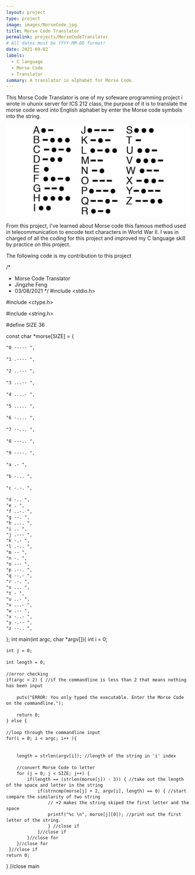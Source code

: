 ```yaml
---
layout: project
type: project
image: images/MorseCode.jpg
title: Morse Code Translator
permalink: projects/MorseCodeTranslator
# All dates must be YYYY-MM-DD format!
date: 2021-09-02
labels:
  - C language 
  - Morse Code
  - Translator 
summary: A translator in alphabet for Morse Code.
---
```


This Morse Code Translator is one of my sofeware programming project i wrote in uhunix server for ICS 212 class, the purpose of it is to translate the morse code word into English alphabet by enter the Morse code symbols into the string.

<img class="ui medium right floated rounded image" src="/images/MorseCodeDefine.jpg">

From this project, I've learned about Morse code this famous method used in telecommunication to encode text characters in World War II. I was in charged of all the coding for this project and improved my C language skill by practice on this project.

The following code is my contribution to this project

/*
 * Morse Code Translator
 * Jingzhe Feng
 * 03/08/2021
 */
#include <stdio.h>

#include <ctype.h>

#include <string.h>

#define SIZE 36

const char *morse[SIZE] = {

    "0 ----- ",
    
    "1 .---- ",
    
    "2 ..--- ",
    
    "3 ...-- ",
    
    "4 ....- ",
    
    "5 ..... ",
    
    "6 -.... ",
    
    "7 --... ",
    
    "8 ---.. ",
    
    "9 ----. ",
    
    "a .- ",
    
    "b -... ",
    
    "c -.-. ",
    
    "d -.. ",
    "e . ",
    "f ..-. ",
    "g --. ",
    "h .... ",
    "i .. ",
    "j .--- ",
    "k -.- ",
    "l .-.. ",
    "m -- ",
    "n -. ",
    "o --- ",
    "p .--. ",
    "q --.- ",
    "r .-. ",
    "s ... ",
    "t - ",
    "u ..- ",
    "v ...- ",
    "w .-- ",
    "x -..- ",
    "y -.-- ",
    "z --.. ", 
};
int main(int argc, char *argv[]){
    int i = 0;
    
    int j = 0;
    
    int length = 0;
    
    //error checking  
    if(argc < 2) { //if the commandline is less than 2 that means nothing has been input
    
        puts("ERROR: You only typed the executable. Enter the Morse Code on the commandline.");
        
        return 0;
    } else {
    
    //loop through the commandline input
    for(i = 0; i < argc; i++ ){
    
    
        length = strlen(argv[i]); //length of the string in 'i' index

        //convert Morse Code to letter
        for (j = 0; j < SIZE; j++) {  
            if(length == (strlen(morse[j]) - 3)) { //take out the length of the space and letter in the string
                if(strncmp(morse[j] + 2, argv[i], length) == 0) { //start compare the similarity of two string
                    // +2 makes the string skiped the first letter and the space
                    printf("%c \n", morse[j][0]); //print out the first letter of the string.
                    } //close if 
                }//close if
            }//close for
        }//close for
     }//close if
    return 0;
} //close main


